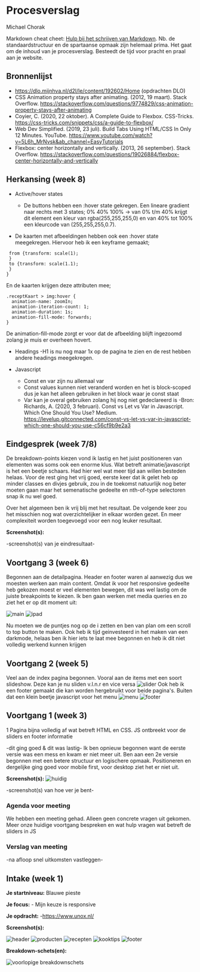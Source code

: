 # Procesverslag
Michael Chorak

Markdown cheat cheet: [Hulp bij het schrijven van Markdown](https://github.com/adam-p/markdown-here/wiki/Markdown-Cheatsheet). Nb. de standaardstructuur en de spartaanse opmaak zijn helemaal prima. Het gaat om de inhoud van je procesverslag. Besteedt de tijd voor pracht en praal aan je website.



## Bronnenlijst

 - https://dlo.mijnhva.nl/d2l/le/content/192602/Home (opdrachten DLO)
 - CSS Animation property stays after animating. (2012, 19 maart). Stack Overflow. https://stackoverflow.com/questions/9774829/css-animation-property-stays-after-animating
 - Coyier, C. (2020, 22 oktober). A Complete Guide to Flexbox. CSS-Tricks. https://css-tricks.com/snippets/css/a-guide-to-flexbox/
 - Web Dev Simplified. (2019, 23 juli). Build Tabs Using HTML/CSS In Only 12 Minutes. YouTube. https://www.youtube.com/watch?v=5L6h_MrNvsk&ab_channel=EasyTutorials
 - Flexbox: center horizontally and vertically. (2013, 26 september). Stack Overflow. https://stackoverflow.com/questions/19026884/flexbox-center-horizontally-and-vertically



## Herkansing (week 8)
- Active/hover states
  - De buttons hebben een :hover state gekregen.
 Een lineare gradient naar rechts met 3 states; 0% 40% 100% -> van 0% t/m 40% krijgt dit element een kleur van rgba(255,255,255,0) en van 40% tot 100% een kleurcode van (255,255,255,0.7).
 
- De kaarten met afbeeldingen hebben ook een :hover state meegekregen. Hiervoor heb ik een keyframe gemaakt;
 
 ```@keyframes zoomIn {
  from {transform: scale(1);
  }
  to {transform: scale(1.1);
  }
}
```
En de kaarten krijgen deze attributen mee;
```
.receptKaart > img:hover {
  animation-name: zoomIn;
  animation-iteration-count: 1;
  animation-duration: 1s;
  animation-fill-mode: forwards;
}
```
De animation-fill-mode zorgt er voor dat de afbeelding blijft ingezoomd zolang je muis er overheen hovert.

- Headings
  -H1 is nu nog maar 1x op de pagina te zien en de rest hebben andere headings meegekregen.
 
 - Javascript
   - Const en var zijn nu allemaal var
    - Const values kunnen niet veranderd worden en het is block-scoped dus je kan het alleen gebruiken in het block waar je const staat
    - Var kan je overal gebruiken zolang hij nog niet gedeclareerd is
    -Bron: Richards, A. (2020, 3 februari). Const vs Let vs Var in Javascript. Which One Should You Use? Medium. https://levelup.gitconnected.com/const-vs-let-vs-var-in-javascript-which-one-should-you-use-c56cf9b9e2a3


## Eindgesprek (week 7/8)

De breakdown-points kiezen vond ik lastig en het juist positioneren van elementen was soms ook een enorme klus.
Wat betreft animatie/javascript is het een beetje schaars. Had hier wel wat meer tijd aan willen besteden helaas.
Voor de rest ging het vrij goed, eerste keer dat ik gelet heb op minder classes en divjes gebruik, zou in de toekomst natuurlijk nog beter moeten gaan maar het
semenatische gedeelte en nth-of-type selectoren snap ik nu wel goed.

Over het algemeen ben ik vrij blij met het resultaat. De volgende keer zou het misschien nog wat overzichtelijker in elkaar worden gezet. En meer complexiteit worden toegevoegd voor een nog leuker resultaat.

**Screenshot(s):**

-screenshot(s) van je eindresultaat-



## Voortgang 3 (week 6)
Begonnen aan de detailpagina. Header en footer waren al aanwezig dus we moesten werken aan main content.
Omdat ik voor het responsive gedeelte heb gekozen moest er veel elementen bewegen, dit was wel lastig om de juiste breakpoints te kiezen. 
Ik ben gaan werken met media queries en zo ziet het er op dit moment uit:

![main](images/main.png)
![ipad](images/main1.png)

Nu moeten we de puntjes nog op de i zetten en ben van plan om een scroll to top button te maken.
Ook heb ik tijd geinvesteerd in het maken van een darkmode, helaas ben ik hier iets te laat mee begonnen en heb ik dit niet volledig werkend kunnen krijgen

## Voortgang 2 (week 5)

Veel aan de index pagina begonnen. Vooral aan de items met een soort slideshow. Deze kan je nu sliden v.l.n.r en vice versa
![slider](images/slider.png)
Ook heb ik een footer gemaakt die kan worden hergebruikt voor beide pagina's. Buiten dat een klein beetje javascript voor het menu
![menu](images/menu.png)
![footer](images/footer.png)


## Voortgang 1 (week 3)

1 Pagina bijna volledig af wat betreft HTML en CSS. JS ontbreekt voor de sliders en footer informatie

-dit ging goed & dit was lastig-
Ik ben opnieuw begonnen want de eerste versie was een mess en kwam er niet meer uit.
Ben aan een 2e versie begonnen met een betere structuur en logischere opmaak.
Positioneren en dergelijke ging goed voor mobile first, voor desktop ziet het er niet uit.

**Screenshot(s):**
![huidig](images/huidig.PNG)

-screenshot(s) van hoe ver je bent-

### Agenda voor meeting

We hebben een meeting gehad. Alleen geen concrete vragen uit gekomen. Meer onze huidige voortgang bespreken en
wat hulp vragen wat betreft de sliders in JS
### Verslag van meeting

-na afloop snel uitkomsten vastleggen-



## Intake (week 1)

**Je startniveau:** Blauwe pieste

**Je focus:** - Mijn keuze is responsive

**Je opdracht:** -https://www.unox.nl/

**Screenshot(s):**

![header](images/header_Unox.PNG)
![producten](images/show_products_Unox.PNG)
![recepten](images/recepten_Unox.PNG)
![kooktips](images/kooktips_Unox.PNG)
![footer](images/footer_Unox.PNG)


**Breakdown-schets(en):**

![voorlopige breakdownschets](images/breakdown_Schets.png)


